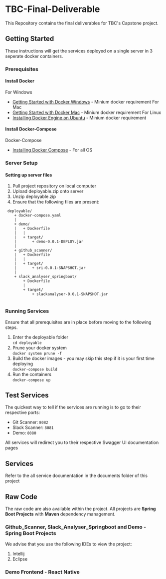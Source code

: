 # TBC-Final-Deliverable
This Repository contains the final deliverables for TBC's Capstone project.

## Getting Started
These instructions will get the services deployed on a single server in 3 seperate docker containers.
### Prerequisites
#### Install Docker
For Windows
* [Getting Started with Docker Windows](https://docs.docker.com/docker-for-windows/) - Minium docker requirement
For Mac
* [Getting Started with Docker Mac](https://docs.docker.com/docker-for-mac/) - Minium docker requirement
For Linux
* [Installing Docker Engine on Ubuntu](https://docs.docker.com/install/linux/docker-ce/ubuntu/) - Minium docker requirement

#### Install Docker-Compose
Docker-Compose
* [Installing Docker Compose](https://docs.docker.com/compose/install/) - For all OS

### Server Setup
#### Setting up server files
1. Pull project repository on local computer
2. Upload deployable.zip onto server
3. Unzip deployable.zip
4. Ensure that the following files are present:
```
 deployable/
    + docker-compose.yaml
    |
    + demo/
    |   + Dockerfile
    |   |
    |   + target/
    |       + demo-0.0.1-DEPLOY.jar
    |
    + github_scanner/
    |   + Dockerfile
    |   |
    |   + target/
    |       + sri-0.0.1-SNAPSHOT.jar
    |
    + slack_analyser_springboot/
        + Dockerfile
        |
        + target/
            + slackanalyser-0.0.1-SNAPSHOT.jar
    
```

### Running Services
Ensure that all prerequisites are in place before moving to the following steps.

1. Enter the deployable folder<br>
`cd deployable`
2. Prune your docker system<br>
`docker system prune -f`
3. Build the docker images - you may skip this step if it is your first time deploying<br>
`docker-compose build`
4. Run the containers<br>
`docker-compose up`

## Test Services
The quickest way to tell if the services are running is to go to their respective ports:
* Git Scanner: `8082`
* Slack Scanner: `8081`
* Demo: `8080`

All services will redirect you to their respective Swagger UI documentation pages

## Services
Refer to the all service documentation in the documents folder of this project

## Raw Code
The raw code are also available within the project. All projects are <b>Spring Boot Projects</b> with <b>Maven</b> dependency management.

### Github_Scanner, Slack_Analyser_Springboot and Demo - Spring Boot Projects
We advise that you use the following IDEs to view the project:
1. Intellij
2. Eclipse

### Demo Frontend - React Native
